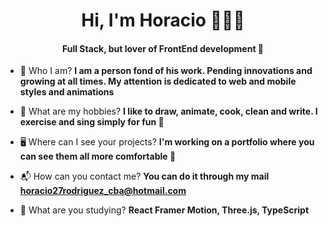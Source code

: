 <h1 align="center">Hi, I'm Horacio 👨🏽‍💻</h1>
<h4 align="center">Full Stack, but lover of FrontEnd development 🦦</h4>


- 💬 Who I am? 
**I am a person fond of his work. Pending innovations and growing at all times. My attention is dedicated to web and mobile styles and animations**

- 🎠 What are my hobbies? 
**I like to draw, animate, cook, clean and write. I exercise and sing simply for fun 🧘**

- 🖥 Where can I see your projects? 
**I'm working on a portfolio where you can see them all more comfortable 🐣**

- 📬 How can you contact me? 
**You can do it through my mail horacio27rodriguez_cba@hotmail.com**

- 🌱 What are you studying? 
**React Framer Motion, Three.js, TypeScript**



<!--
**AngelRRand/AngelRRand** is a ✨ _special_ ✨ repository because its `README.md` (this file) appears on your GitHub profile.

Here are some ideas to get you started:

- 🔭 I’m currently working on ...

- 👯 I’m looking to collaborate on ...
- 🤔 I’m looking for help with ...
- 💬 Ask me about ...
- 📫 How to reach me: ...
- 😄 Pronouns: ...
- ⚡ Fun fact: ...
-->
